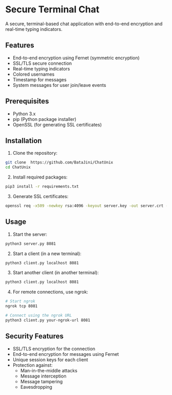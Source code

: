 # Secure Terminal Chat

A secure, terminal-based chat application with end-to-end encryption and real-time typing indicators.

## Features

- End-to-end encryption using Fernet (symmetric encryption)
- SSL/TLS secure connection
- Real-time typing indicators
- Colored usernames
- Timestamp for messages
- System messages for user join/leave events

## Prerequisites

- Python 3.x
- pip (Python package installer)
- OpenSSL (for generating SSL certificates)

## Installation

1. Clone the repository:
```bash
git clone  https://github.com/BataJini/ChatUnix
cd ChatUnix
```

2. Install required packages:
```bash
pip3 install -r requirements.txt
```

3. Generate SSL certificates:
```bash
openssl req -x509 -newkey rsa:4096 -keyout server.key -out server.crt -days 365 -nodes
```

## Usage

1. Start the server:
```bash
python3 server.py 8081
```

2. Start a client (in a new terminal):
```bash
python3 client.py localhost 8081
```

3. Start another client (in another terminal):
```bash
python3 client.py localhost 8081
```

4. For remote connections, use ngrok:
```bash
# Start ngrok
ngrok tcp 8081

# Connect using the ngrok URL
python3 client.py your-ngrok-url 8081
```

## Security Features

- SSL/TLS encryption for the connection
- End-to-end encryption for messages using Fernet
- Unique session keys for each client
- Protection against:
  - Man-in-the-middle attacks
  - Message interception
  - Message tampering
  - Eavesdropping

